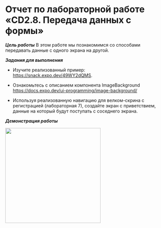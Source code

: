 # Отчет по лабораторной работе «CD2.8. Передача данных с формы»

***Цель работы***
В этом работе мы познакомимся со способами передавать данные с одного экрана на другой. 

***Задания для выполнения***

- Изучите реализованный пример: https://snack.expo.dev/49WY2dQMS.

- Ознакомьтесь с описанием компонента ImageBackground
https://docs.expo.dev/ui-programming/image-background/

- Используя реализованную навигацию для велком-скрина с регистрацией (лабораторная 7), создайте экран с приветствием, данные на который будут поступать с соседнего экрана.

***Демонстрация работы***

<img src="https://user-images.githubusercontent.com/90133237/165992273-4fda7b2f-b374-42db-96c8-21f723911627.gif" width="300" />
